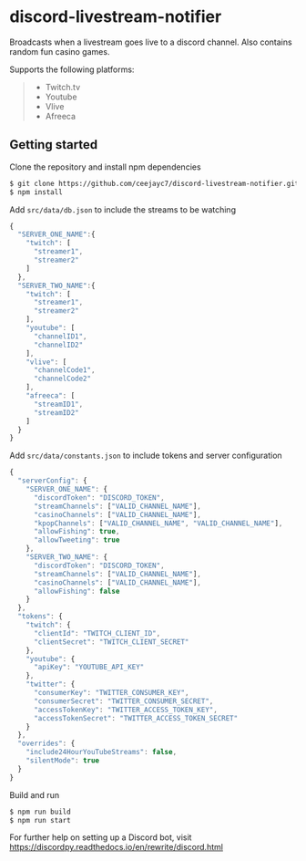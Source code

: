 ﻿# discord-livestream-notifier

Broadcasts when a livestream goes live to a discord channel. Also contains random fun casino games.

Supports the following platforms:

> - Twitch.tv
> - Youtube
> - Vlive
> - Afreeca

## Getting started

Clone the repository and install npm dependencies

```bash
$ git clone https://github.com/ceejayc7/discord-livestream-notifier.git
$ npm install
```

Add `src/data/db.json` to include the streams to be watching

```js
{
  "SERVER_ONE_NAME":{
    "twitch": [
      "streamer1",
      "streamer2"
    ]
  },
  "SERVER_TWO_NAME":{
    "twitch": [
      "streamer1",
      "streamer2"
    ],
    "youtube": [
      "channelID1",
      "channelID2"
    ],
    "vlive": [
      "channelCode1",
      "channelCode2"
    ],
    "afreeca": [
      "streamID1",
      "streamID2"
    ]
  }
}
```

Add `src/data/constants.json` to include tokens and server configuration

```js
{
  "serverConfig": {
    "SERVER_ONE_NAME": {
      "discordToken": "DISCORD_TOKEN",
      "streamChannels": ["VALID_CHANNEL_NAME"],
      "casinoChannels": ["VALID_CHANNEL_NAME"],
      "kpopChannels": ["VALID_CHANNEL_NAME", "VALID_CHANNEL_NAME"],
      "allowFishing": true,
      "allowTweeting": true
    },
    "SERVER_TWO_NAME": {
      "discordToken": "DISCORD_TOKEN",
      "streamChannels": ["VALID_CHANNEL_NAME"],
      "casinoChannels": ["VALID_CHANNEL_NAME"],
      "allowFishing": false
    }
  },
  "tokens": {
    "twitch": {
      "clientId": "TWITCH_CLIENT_ID",
      "clientSecret": "TWITCH_CLIENT_SECRET"
    },
    "youtube": {
      "apiKey": "YOUTUBE_API_KEY"
    },
    "twitter": {
      "consumerKey": "TWITTER_CONSUMER_KEY",
      "consumerSecret": "TWITTER_CONSUMER_SECRET",
      "accessTokenKey": "TWITTER_ACCESS_TOKEN_KEY",
      "accessTokenSecret": "TWITTER_ACCESS_TOKEN_SECRET"
    }
  },
  "overrides": {
    "include24HourYouTubeStreams": false,
    "silentMode": true
  }
}

```

Build and run

```bash
$ npm run build
$ npm run start
```

For further help on setting up a Discord bot, visit https://discordpy.readthedocs.io/en/rewrite/discord.html
